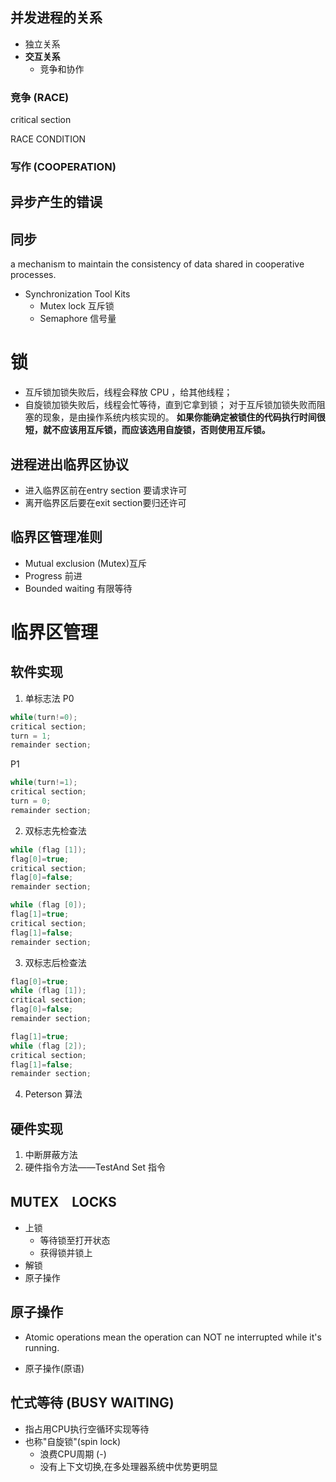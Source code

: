 

## 并发进程的关系

- 独立关系
- **交互关系**
    - 竞争和协作

### 竞争 (RACE)

critical section

RACE CONDITION

### 写作 (COOPERATION)

## 异步产生的错误

## 同步

a mechanism to maintain the consistency of data shared in cooperative processes.

- Synchronization Tool Kits
    - Mutex lock    互斥锁
    - Semaphore     信号量

# 锁

- 互斥锁加锁失败后，线程会释放 CPU ，给其他线程；
- 自旋锁加锁失败后，线程会忙等待，直到它拿到锁；
对于互斥锁加锁失败而阻塞的现象，是由操作系统内核实现的。
**如果你能确定被锁住的代码执行时间很短，就不应该用互斥锁，而应该选用自旋锁，否则使用互斥锁。**

## 进程进出临界区协议

- 进入临界区前在entry section 要请求许可
- 离开临界区后要在exit section要归还许可

## 临界区管理准则

-  Mutual exclusion (Mutex)互斥
-  Progress         前进
-  Bounded waiting  有限等待


# 临界区管理

## 软件实现
1. 单标志法
P0
```c
while(turn!=0);
critical section;
turn = 1;
remainder section;
```
P1
```c
while(turn!=1);
critical section;
turn = 0;
remainder section;
```

2. 双标志先检查法
```c
while (flag [1]);
flag[0]=true;
critical section;
flag[0]=false;
remainder section;
```
```c
while (flag [0]);
flag[1]=true;
critical section;
flag[1]=false;
remainder section;
```

3. 双标志后检查法
```c
flag[0]=true; 
while (flag [1]); 
critical section; 
flag[0]=false; 
remainder section;
```
```c
flag[1]=true; 
while (flag [2]); 
critical section; 
flag[1]=false; 
remainder section;
```

4. Peterson 算法

##  硬件实现

1. 中断屏蔽方法
2. 硬件指令方法——TestAnd Set 指令

## MUTEX　LOCKS

- 上锁
    - 等待锁至打开状态
    - 获得锁并锁上
- 解锁
- 原子操作

## 原子操作

- Atomic operations mean the operation can NOT ne interrupted while it's running.

- 原子操作(原语)

## 忙式等待 (BUSY WAITING)

- 指占用CPU执行空循环实现等待
- 也称"自旋锁"(spin lock)
    - 浪费CPU周期 (-)
    - 没有上下文切换,在多处理器系统中优势更明显